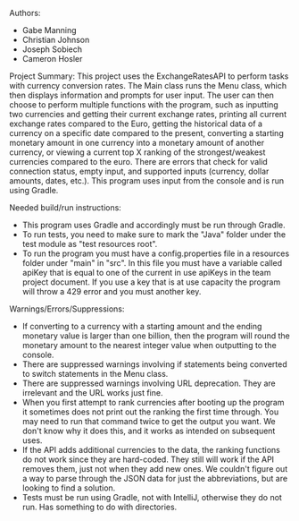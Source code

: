 Authors:
- Gabe Manning
- Christian Johnson
- Joseph Sobiech
- Cameron Hosler

Project Summary:
This project uses the ExchangeRatesAPI to perform tasks with currency conversion rates. The Main class runs the Menu 
class, which then displays information and prompts for user input. The user can then choose to perform multiple 
functions with the program, such as inputting two currencies and getting their current exchange rates, printing all 
current exchange rates compared to the Euro, getting the historical data of a currency on a specific date compared to 
the present, converting a starting monetary amount in one currency into a monetary amount of another currency, or 
viewing a current top X ranking of the strongest/weakest currencies compared to the euro. There are errors that check 
for valid connection status, empty input, and supported inputs (currency, dollar amounts, dates, etc.). This program 
uses input from the console and is run using Gradle.

Needed build/run instructions:
- This program uses Gradle and accordingly must be run through Gradle.
- To run tests, you need to make sure to mark the "Java" folder under the test module as "test resources root".
- To run the program you must have a config.properties file in a resources folder under "main" in "src". In this 
file you must have a variable called apiKey that is equal to one of the current in use apiKeys in the team project 
document. If you use a key that is at use capacity the program will throw a 429 error and you must another key.

Warnings/Errors/Suppressions:
- If converting to a currency with a starting amount and the ending monetary value is larger than one billion, then the
program will round the monetary amount to the nearest integer value when outputting to the console.
- There are suppressed warnings involving if statements being converted to switch statements in the Menu class.
- There are suppressed warnings involving URL deprecation. They are irrelevant and the URL works just fine.
- When you first attempt to rank currencies after booting up the program it sometimes does not print out the ranking 
the first time through. You may need to run that command twice to get the output you want. We don't know why it does 
this, and it works as intended on subsequent uses.
- If the API adds additional currencies to the data, the ranking functions do not work since they are hard-coded. They 
still will work if the API removes them, just not when they add new ones. We couldn't figure out a way to parse through
the JSON data for just the abbreviations, but are looking to find a solution.
- Tests must be run using Gradle, not with IntelliJ, otherwise they do not run. Has something to do with directories.